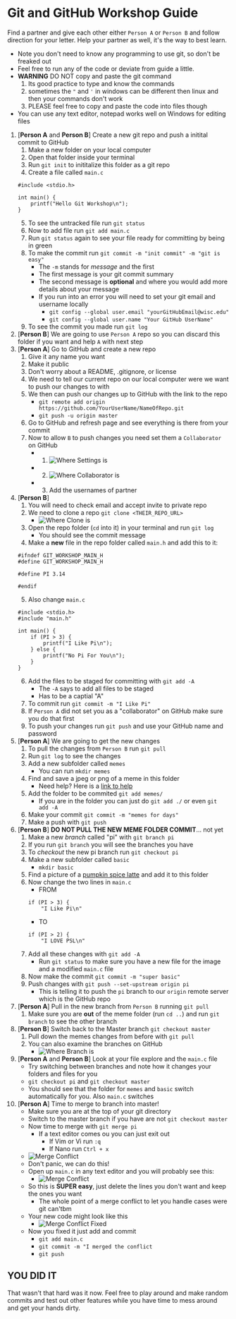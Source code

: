 # Git and GitHub Workshop Guide

Find a partner and give each other either `Person A` or `Person B` and follow direction for your letter. Help your partner as well, it's the way to best learn.

* Note you don't need to know any programming to use git, so don't be freaked out
* Feel free to run any of the code or deviate from guide a little.
* **WARNING** DO NOT copy and paste the git command
	1. Its good practice to type and know the commands
	2. sometimes the `"` and `'` in windows can be different then linux and then your commands don't work
	3. PLEASE feel free to copy and paste the code into files though
* You can use any text editor, notepad works well on Windows for editing files

1. [**Person A** and **Person B**] Create a new git repo and push a initital commit to GitHub
	1. Make a new folder on your local computer
	2. Open that folder inside your terminal
	3. Run `git init` to inititalize this folder as a git repo
	4. Create a file called `main.c`
	```
	#include <stdio.h>

	int main() {
		printf("Hello Git Workshop\n");
	}
	```
	5. To see the untracked file run `git status`
	6. Now to add file run `git add main.c`
	7. Run `git status` again to see your file ready for committing by being in green
	8. To make the commit run `git commit -m "init commit" -m "git is easy"`
		- The `-m` stands for *message* and the first
		- The first message is your git commit summary
		- The second message is **optional** and where you would add more details about your message
		- If you run into an error you will need to set your git email and username locally
			- `git config --global user.email "yourGitHubEmail@wisc.edu"`
			- `git config --global user.name "Your GitHub UserName"`
	9. To see the commit you made run `git log`
2. [**Person B**] We are going to use `Person A` repo so you can discard this folder if you want and help `A` with next step
3. [**Person A**] Go to GitHub and create a new repo
	1. Give it any name you want
	2. Make it public
	3. Don't worry about a README, .gitignore, or license
	4. We need to tell our current repo on our local computer were we want to push our changes to with
	5. We then can push our changes up to GitHub with the link to the repo
		- `git remote add origin https://github.com/YourUserName/NameOfRepo.git`
		- `git push -u origin master`
	6. Go to GitHub and refresh page and see everything is there from your commit
	7. Now to allow `B` to push changes you need set them a `Collaborator` on GitHub
		- 1. ![Where Settings is](GitHub_Workshop_Image_1.png)
		- 2. ![Where Collaborator is](GitHub_Workshop_Image_2.png)
		- 3. Add the usernames of partner
4. [**Person B**]
	1. You will need to check email and accept invite to private repo
	2. We need to clone a repo `git clone <THEIR_REPO_URL>`
		- ![Where Clone is](GitHub_Workshop_Image_3.png)
	3. Open the repo folder (`cd` into it) in your terminal and run `git log`
		- You should see the commit message
	4. Make a **new** file in the repo folder called `main.h` and add this to it:
	```
	#ifndef GIT_WORKSHOP_MAIN_H
	#define GIT_WORKSHOP_MAIN_H

	#define PI 3.14

	#endif
	```
	5. Also change `main.c`
	```
	#include <stdio.h>
	#include "main.h"

	int main() {
		if (PI > 3) {
			printf("I Like Pi\n");
		} else {
			printf("No Pi For You\n");
		}
	}
	```
	6. Add the files to be staged for committing with `git add -A`
		- The `-A` says to add all files to be staged
		- Has to be a captial "A"
	7. To commit run `git commit -m "I Like Pi"`
	8. If `Person A` did not set you as a "collaborator" on GitHub make sure you do that first
	9. To push your changes run `git push` and use your GitHub name and password
5. [**Person A**] We are going to get the new changes
	1. To pull the changes from `Person B` run `git pull`
	2. Run `git log` to see the changes
	3. Add a new subfolder called `memes`
		- You can run `mkdir memes`
	4. Find and save a jpeg or png of a meme in this folder
		- Need help? Here is a [link to help](https://www.google.com/search?rlz=1C1CHWA_enUS611US611&biw=946&bih=1109&tbm=isch&sa=1&q=most+popular+memes&oq=most+po&gs_l=psy-ab.3.0.0i67k1j0l3.17507.18194.0.19218.7.7.0.0.0.0.192.844.3j4.7.0....0...1.1.64.psy-ab..0.7.842....0.RmnvWe6UAi4)
	5. Add the folder to be commited `git add memes/`
		- If you are in the folder you can just do `git add ./` or even `git add -A`
	6. Make your commit `git commit -m "memes for days"`
	7. Make a push with `git push`
6. [**Person B**] **DO NOT PULL THE NEW MEME FOLDER COMMIT**... not yet
	1. Make a new *branch* called "pi" with `git branch pi`
	2. If you run `git branch` you will see the branches you have
	3. To *checkout* the new pi branch run `git checkout pi`
	4. Make a new subfolder called `basic`
		- `mkdir basic`
	5. Find a picture of a [pumpkin spice latte](https://i.pinimg.com/originals/ca/b8/24/cab824eeb532d8ea5746d30e7bda20ce.jpg) and add it to this folder
	6. Now change the two lines in `main.c`
		- FROM 
		```
		if (PI > 3) {
			"I Like Pi\n"
		```
		- TO 
		```
		if (PI > 2) {
			"I LOVE PSL\n"
		```
	7. Add all these changes with `git add -A`
		- Run `git status` to make sure you have a new file for the image and a modified `main.c` file
	8. Now make the commit `git commit -m "super basic"`
	9. Push changes with `git push --set-upstream origin pi`
		- This is telling it to push the `pi` branch to our `origin` remote server which is the GitHub repo
7. [**Person A**] Pull in the new branch from `Person B` running `git pull`
	1. Make sure you are **out** of the meme folder (run `cd ..`) and run `git branch` to see the other branch
8. [**Person B**] Switch back to the Master branch `git checkout master`
	1. Pull down the memes changes from before with `git pull`
	2. You can also examine the branches on GitHub
		- ![Where Branch is](GitHub_Workshop_Image_4.png)
9. [**Person A** and **Person B**] Look at your file explore and the `main.c` file
	- Try switching between branches and note how it changes your folders and files for you
	- `git checkout pi` and `git checkout master`
	- You should see that the folder for `memes` and `basic` switch automatically for you. Also `main.c` switches
10. [**Person A**] Time to merge to branch into master!
	- Make sure you are at the top of your git directory
	- Switch to the master branch if you have are not `git checkout master`
	- Now time to merge with `git merge pi`
		- If a text editor comes ou you can just exit out
			- If Vim or Vi run `:q`
			- If Nano run `Ctrl + x`
	- ![Merge Conflict](GitHub_Workshop_Image_5.png)
	- Don't panic, we can do this!
	- Open up `main.c` in any text editor and you will probably see this:
		- ![Merge Conflict](GitHub_Workshop_Image_6.png)
	- So this is **SUPER easy**, just delete the lines you don't want and keep the ones you want
		- The whole point of a merge conflict to let you handle cases were git can'tbm
	- Your new code might look like this
		- ![Merge Conflict Fixed](GitHub_Workshop_Image_7.png)
	- Now you fixed it just add and commit
		- `git add main.c`
		- `git commit -m "I merged the conflict`
		- `git push`

## YOU DID IT

That wasn't that hard was it now. Feel free to play around and make random commits and test out other features while you have time to mess around and get your hands dirty.